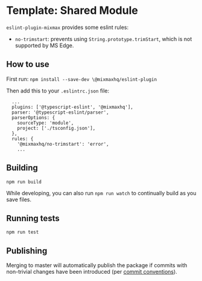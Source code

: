 # Template: Shared Module

`eslint-plugin-mixmax` provides some eslint rules:
- `no-trimstart`: prevents using `String.prototype.trimStart`, which is not supported by MS Edge.

## How to use

First run: `npm install --save-dev \@mixmaxhq/eslint-plugin`

Then add this to your `.eslintrc.json` file:
```
  ...
  plugins: ['@typescript-eslint', '@mixmaxhq'],
  parser: '@typescript-eslint/parser',
  parserOptions: {
    sourceType: 'module',
    project: ['./tsconfig.json'],
  },
  rules: {
    '@mixmaxhq/no-trimstart': 'error',
    ...
```

## Building

`npm run build`

While developing, you can also run `npm run watch` to continually build as you save files.

## Running tests

`npm run test`

## Publishing

Merging to master will automatically publish the package if commits with non-trivial changes have been introduced (per [commit conventions](https://www.conventionalcommits.org)).
